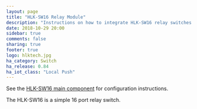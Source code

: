 ```yaml
---
layout: page
title: "HLK-SW16 Relay Module"
description: "Instructions on how to integrate HLK-SW16 relay switches into Home Assistant."
date: 2018-10-29 20:00
sidebar: true
comments: false
sharing: true
footer: true
logo: hlktech.jpg
ha_category: Switch
ha_release: 0.84
ha_iot_class: "Local Push"
---
```


See the [HLK-SW16 main component](/components/hlk_sw16/) for configuration instructions.

The HLK-SW16 is a simple 16 port relay switch.
